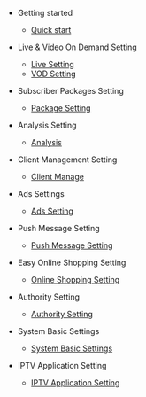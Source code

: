 - Getting started

  - [Quick start](quickstart.md)

- Live & Video On Demand Setting

  - [Live Setting](live-setting.md)
  - [VOD Setting](vod_setting.md)

- Subscriber Packages Setting

  - [Package Setting](package_setting.md)

- Analysis Setting

  - [Analysis](analysis.md)

- Client Management Setting

  - [Client Manage](client_manage.md)

- Ads Settings

  - [Ads Setting](ads_setting.md)

- Push Message Setting

  - [Push Message Setting](message.md)

- Easy Online Shopping Setting

  - [Online Shopping Setting](shopping.md)

- Authority Setting

  - [Authority Setting](authority.md)

- System Basic Settings

  - [System Basic Settings](system.md)  

- IPTV Application Setting

  - [IPTV Application Setting](system.md)  

